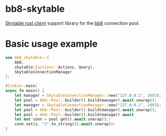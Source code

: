 # bb8-skytable

[Skytable rust client](https://github.com/skytable/client-rust) support library for the [bb8](https://github.com/djc/bb8) connection pool.

# Basic usage example

```rust
use bb8_skytable::{
    bb8,
    skytable:{actions::Actions, Query},
    SkytableConnectionManager
};

#[tokio::main]
async fn main() {
	let manager = SkytableConnectionManager::new("127.0.0.1", 2003);
	let pool = bb8::Pool::builder().build(manager).await.unwrap();
	let manager = SkytableConnectionManager::new("127.0.0.1", 2003);
	let pool = bb8::Pool::builder().build(manager).await.unwrap();
	let pool = bb8::Pool::builder().build(manager).await
  	let mut conn = pool.get().await.unwrap();!
    conn.set(x, "2".to_string()).await.unwrap();
}
```
